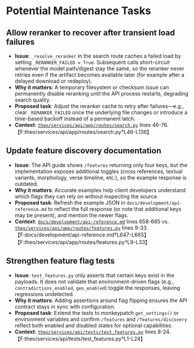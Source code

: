 # Potential Maintenance Tasks

## Allow reranker to recover after transient load failures
- **Issue**: `_resolve_reranker` in the search route caches a failed load by setting `_RERANKER_FAILED = True`. Subsequent calls short-circuit whenever the model path/digest stay the same, so the reranker never retries even if the artifact becomes available later (for example after a delayed download or redeploy).
- **Why it matters**: A temporary filesystem or checksum issue can permanently disable reranking until the API process restarts, degrading search quality.
- **Proposed task**: Adjust the reranker cache to retry after failures—e.g., clear `_RERANKER_FAILED` once the underlying file changes or introduce a time-based backoff instead of a permanent latch.
- **Context**: [`theo/services/api/app/routes/search.py`](../theo/services/api/app/routes/search.py) lines 46-76. 【F:theo/services/api/app/routes/search.py†L46-L136】

## Update feature discovery documentation
- **Issue**: The API guide shows `/features` returning only four keys, but the implementation exposes additional toggles (cross references, textual variants, morphology, verse timeline, etc.), so the example response is outdated.
- **Why it matters**: Accurate examples help client developers understand which flags they can rely on without inspecting the source.
- **Proposed task**: Refresh the example JSON in `docs/development/api-reference.md` to reflect the full response (or note that additional keys may be present), and mention the newer flags.
- **Context**: [`docs/development/api-reference.md`](API.md) lines 658-665 vs. [`theo/services/api/app/routes/features.py`](../theo/services/api/app/routes/features.py) lines 9-33. 【F:docs/development/api-reference.md†L647-L665】【F:theo/services/api/app/routes/features.py†L9-L33】

## Strengthen feature flag tests
- **Issue**: `test_features.py` only asserts that certain keys exist in the payloads. It does not validate that environment-driven flags (e.g., `contradictions_enabled`, `geo_enabled`) toggle the responses, leaving regressions undetected.
- **Why it matters**: Adding assertions around flag flipping ensures the API contract stays in sync with configuration.
- **Proposed task**: Extend the tests to monkeypatch `get_settings()` or environment variables and confirm `/features` and `/features/discovery` reflect both enabled and disabled states for optional capabilities.
- **Context**: [`theo/services/api/tests/test_features.py`](../theo/services/api/tests/test_features.py) lines 8-24. 【F:theo/services/api/tests/test_features.py†L1-L24】
